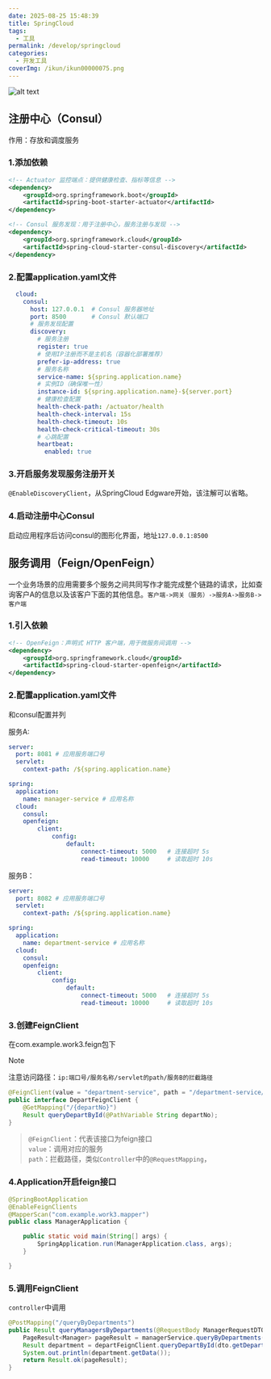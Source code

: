 ```yaml
---
date: 2025-08-25 15:48:39
title: SpringCloud
tags:
  - 工具
permalink: /develop/springcloud
categories:
  - 开发工具
coverImg: /ikun/ikun00000075.png
---
```


![alt text](/picture/springboot/image.png)

## 注册中心（Consul）

作用：存放和调度服务

### 1.添加依赖
```xml
<!-- Actuator 监控端点：提供健康检查、指标等信息 -->
<dependency>
    <groupId>org.springframework.boot</groupId>
    <artifactId>spring-boot-starter-actuator</artifactId>
</dependency>

<!-- Consul 服务发现：用于注册中心，服务注册与发现 -->
<dependency>
    <groupId>org.springframework.cloud</groupId>
    <artifactId>spring-cloud-starter-consul-discovery</artifactId>
</dependency>
```
### 2.配置application.yaml文件
```yaml
  cloud:
    consul:
      host: 127.0.0.1  # Consul 服务器地址
      port: 8500       # Consul 默认端口
      # 服务发现配置
      discovery:
        # 服务注册
        register: true
        # 使用IP注册而不是主机名（容器化部署推荐）
        prefer-ip-address: true
        # 服务名称
        service-name: ${spring.application.name}
        # 实例ID（确保唯一性）
        instance-id: ${spring.application.name}-${server.port}
        # 健康检查配置
        health-check-path: /actuator/health
        health-check-interval: 15s
        health-check-timeout: 10s
        health-check-critical-timeout: 30s
        # 心跳配置
        heartbeat:
          enabled: true
```

### 3.开启服务发现服务注册开关
`@EnableDiscoveryClient`，从SpringCloud Edgware开始，该注解可以省略。
### 4.启动注册中心Consul
启动应用程序后访问consul的图形化界面，地址`127.0.0.1:8500`

## 服务调用（Feign/OpenFeign）
一个业务场景的应用需要多个服务之间共同写作才能完成整个链路的请求，比如查询客户A的信息以及该客户下面的其他信息。`客户端->网关（服务）->服务A->服务B->客户端`

### 1.引入依赖
```xml
<!-- OpenFeign：声明式 HTTP 客户端，用于微服务间调用 -->
<dependency>
    <groupId>org.springframework.cloud</groupId>
    <artifactId>spring-cloud-starter-openfeign</artifactId>
</dependency>
```
### 2.配置application.yaml文件
和consul配置并列

服务A:
```yaml
server:
  port: 8081 # 应用服务端口号
  servlet:
    context-path: /${spring.application.name}

spring:
  application:
    name: manager-service # 应用名称
  cloud:
    consul:
    openfeign:
        client:
            config:
                default:
                    connect-timeout: 5000   # 连接超时 5s
                    read-timeout: 10000     # 读取超时 10s
```

服务B：
```yaml
server:
  port: 8082 # 应用服务端口号
  servlet:
    context-path: /${spring.application.name}

spring:
  application:
    name: department-service # 应用名称
  cloud:
    consul:
    openfeign:
        client:
            config:
                default:
                    connect-timeout: 5000   # 连接超时 5s
                    read-timeout: 10000     # 读取超时 10s
```

### 3.创建FeignClient
在com.example.work3.feign包下
>[!NOTE]
>注意访问路径：`ip:端口号/服务名称/servlet的path/服务B的拦截路径`

```java
@FeignClient(value = "department-service", path = "/department-service/departments")
public interface DepartFeignClient {
    @GetMapping("/{departNo}")
    Result queryDepartById(@PathVariable String departNo);
}
```

> `@FeignClient`：代表该接口为feign接口\
> `value`：调用对应的服务\
> `path`：拦截路径，类似`Controller`中的`@RequestMapping`，

### 4.Application开启feign接口
```java
@SpringBootApplication
@EnableFeignClients
@MapperScan("com.example.work3.mapper")
public class ManagerApplication {

    public static void main(String[] args) {
        SpringApplication.run(ManagerApplication.class, args);
    }

}
```

### 5.调用FeignClient
`controller`中调用
```java
@PostMapping("/queryByDepartments")
public Result queryManagersByDepartments(@RequestBody ManagerRequestDTO dto) {
    PageResult<Manager> pageResult = managerService.queryByDepartments(dto);
    Result department = departFeignClient.queryDepartById(dto.getDepartmentId());
    System.out.println(department.getData());
    return Result.ok(pageResult);
}
```